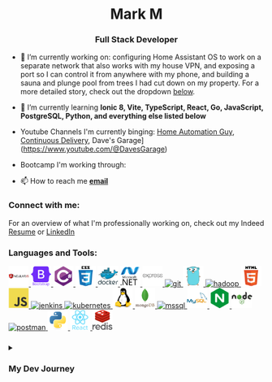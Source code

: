 <h1 align="center">Mark M</h1>
<h3 align="center"> Full Stack Developer</h3>

- 🔭 I’m currently working on: configuring Home Assistant OS to work on a separate network that also works with my house VPN, and exposing a port so I can control it from anywhere with my phone, and building a sauna and plunge pool from trees I had cut down on my property. For a more detailed story, check out the dropdown [below](https://github.com/markwmc/markwmc/blob/main/README.md#my-dev-journey).

- 🌱 I’m currently learning **Ionic 8, Vite, TypeScript, React, Go, JavaScript, PostgreSQL, Python, and everything else listed below**

-  Youtube Channels I'm currently binging: [Home Automation Guy](https://www.youtube.com/@HomeAutomationGuy), [Continuous Delivery](https://www.youtube.com/@ContinuousDelivery), Dave's Garage](https://www.youtube.com/@DavesGarage)

-  Bootcamp I'm working through: 

- 📫 How to reach me **[email](mark.mcclallen1@gmail.com)**

<h3 align="left">Connect with me:</h3>
<p align="left"> 
</p>


For an overview of what I'm professionally working on, check out my Indeed [Resume](https://profile.indeed.com/p/markm-ug6dzno/) or [LinkedIn](https://www.linkedin.com/in/mark-m1/)

<h3 align="left">Languages and Tools:</h3>
<p align="left"> <a href="https://angular.io" target="_blank" rel="noreferrer"> <img src="https://raw.githubusercontent.com/devicons/devicon/master/icons/angularjs/angularjs-original-wordmark.svg" alt="angularjs" width="40" height="40"/> </a> <a href="https://getbootstrap.com" target="_blank" rel="noreferrer"> <img src="https://raw.githubusercontent.com/devicons/devicon/master/icons/bootstrap/bootstrap-plain-wordmark.svg" alt="bootstrap" width="40" height="40"/> </a> <a href="https://www.w3schools.com/cs/" target="_blank" rel="noreferrer"> <img src="https://raw.githubusercontent.com/devicons/devicon/master/icons/csharp/csharp-original.svg" alt="csharp" width="40" height="40"/> </a> <a href="https://www.w3schools.com/css/" target="_blank" rel="noreferrer"> <img src="https://raw.githubusercontent.com/devicons/devicon/master/icons/css3/css3-original-wordmark.svg" alt="css3" width="40" height="40"/> </a> <a href="https://www.docker.com/" target="_blank" rel="noreferrer"> <img src="https://raw.githubusercontent.com/devicons/devicon/master/icons/docker/docker-original-wordmark.svg" alt="docker" width="40" height="40"/> </a> <a href="https://dotnet.microsoft.com/" target="_blank" rel="noreferrer"> <img src="https://raw.githubusercontent.com/devicons/devicon/master/icons/dot-net/dot-net-original-wordmark.svg" alt="dotnet" width="40" height="40"/> </a> <a href="https://expressjs.com" target="_blank" rel="noreferrer"> <img src="https://raw.githubusercontent.com/devicons/devicon/master/icons/express/express-original-wordmark.svg" alt="express" width="40" height="40"/> </a> <a href="https://git-scm.com/" target="_blank" rel="noreferrer"> <img src="https://www.vectorlogo.zone/logos/git-scm/git-scm-icon.svg" alt="git" width="40" height="40"/> </a> <a href="https://golang.org" target="_blank" rel="noreferrer"> <img src="https://raw.githubusercontent.com/devicons/devicon/master/icons/go/go-original.svg" alt="go" width="40" height="40"/> </a> <a href="https://hadoop.apache.org/" target="_blank" rel="noreferrer"> <img src="https://www.vectorlogo.zone/logos/apache_hadoop/apache_hadoop-icon.svg" alt="hadoop" width="40" height="40"/> </a> <a href="https://www.w3.org/html/" target="_blank" rel="noreferrer"> <img src="https://raw.githubusercontent.com/devicons/devicon/master/icons/html5/html5-original-wordmark.svg" alt="html5" width="40" height="40"/> </a> <a href="https://developer.mozilla.org/en-US/docs/Web/JavaScript" target="_blank" rel="noreferrer"> <img src="https://raw.githubusercontent.com/devicons/devicon/master/icons/javascript/javascript-original.svg" alt="javascript" width="40" height="40"/> </a> <a href="https://www.jenkins.io" target="_blank" rel="noreferrer"> <img src="https://www.vectorlogo.zone/logos/jenkins/jenkins-icon.svg" alt="jenkins" width="40" height="40"/> </a> <a href="https://kubernetes.io" target="_blank" rel="noreferrer"> <img src="https://www.vectorlogo.zone/logos/kubernetes/kubernetes-icon.svg" alt="kubernetes" width="40" height="40"/> </a> <a href="https://www.linux.org/" target="_blank" rel="noreferrer"> <img src="https://raw.githubusercontent.com/devicons/devicon/master/icons/linux/linux-original.svg" alt="linux" width="40" height="40"/> </a> <a href="https://www.mongodb.com/" target="_blank" rel="noreferrer"> <img src="https://raw.githubusercontent.com/devicons/devicon/master/icons/mongodb/mongodb-original-wordmark.svg" alt="mongodb" width="40" height="40"/> </a> <a href="https://www.microsoft.com/en-us/sql-server" target="_blank" rel="noreferrer"> <img src="https://www.svgrepo.com/show/303229/microsoft-sql-server-logo.svg" alt="mssql" width="40" height="40"/> </a> <a href="https://www.mysql.com/" target="_blank" rel="noreferrer"> <img src="https://raw.githubusercontent.com/devicons/devicon/master/icons/mysql/mysql-original-wordmark.svg" alt="mysql" width="40" height="40"/> </a> <a href="https://www.nginx.com" target="_blank" rel="noreferrer"> <img src="https://raw.githubusercontent.com/devicons/devicon/master/icons/nginx/nginx-original.svg" alt="nginx" width="40" height="40"/> </a> <a href="https://nodejs.org" target="_blank" rel="noreferrer"> <img src="https://raw.githubusercontent.com/devicons/devicon/master/icons/nodejs/nodejs-original-wordmark.svg" alt="nodejs" width="40" height="40"/> </a> <a href="https://postman.com" target="_blank" rel="noreferrer"> <img src="https://www.vectorlogo.zone/logos/getpostman/getpostman-icon.svg" alt="postman" width="40" height="40"/> </a> <a href="https://www.python.org" target="_blank" rel="noreferrer"> <img src="https://raw.githubusercontent.com/devicons/devicon/master/icons/python/python-original.svg" alt="python" width="40" height="40"/> </a> <a href="https://reactjs.org/" target="_blank" rel="noreferrer"> <img src="https://raw.githubusercontent.com/devicons/devicon/master/icons/react/react-original-wordmark.svg" alt="react" width="40" height="40"/> </a> <a href="https://redis.io" target="_blank" rel="noreferrer"> <img src="https://raw.githubusercontent.com/devicons/devicon/master/icons/redis/redis-original-wordmark.svg" alt="redis" width="40" height="40"/> </a> </p>

<h3></h3>

<details>
  <summary><h3>My Dev Journey</h3></summary>Starting out in the GIS field there were a lot of out of the box tools and features.
I never believed I would need dev experience until about 5 years ago. The concept of
learning programming was terrifying, and even though I had taken some college courses
and dabbled with various free coding sites, I put off diving in until Jan 2023. The
catalysts were automation and survival. The company I worked with had contracted out
a lot of my work to a SaaS. My job became much easier - basically reviewing the work of the Saas,
 and I quickly realized that the entire project could be automated. My time was limited.
Additionally, my career progression had hit a wall. With no programming skills; I was becoming obsolete. 
So, I left my job, took out personal loans, and learned as much as I could as fast as I could from anyone who would give
me the time. Since then I've fully immersed myself in all things tech. Leaving no stones unturned. I'm just starting out,
but I am using my life experience to facilitate the process.

  I had to break through so many assumptions and limiting beliefs to get to this point. Now that I am here, my whole perspective of the physical and virtual world has changed. I can never go back, nor do I want to. What started out as a desperate attempt to stay valuable has turned into a quest for something. I'm not quite sure where this will lead. 
  
  What surprised me the most about development is the creativity required. It's one thing to start a small app project and maintain it on a github repo. Learning multiple codebases in JavaScript with multiple JS libraries and dependencies, then writing a Go middleware program to interface with it and external apis to send request bodies that contain patient data to redirects and sign in pages is a whole new level of abstraction that I've never encountered before.

  The next surprise was the complexity of CI/CD. With different environments, to Docker, Kubernetes, Artifactory, Jenkins, just to name a few, has forced me to upskill at an incredible pace. I am learning how to focus on the bare minimum needed to accomplish the task, then go back on my own time to build a better foundation. 

 I have also learned just how vulnerable everything is. Coming from a military background I have learned just how vulnerable our physical world is, as well as our country, and now I have a better understanding of cybersecurity as well.

  While I don't have a preference where I work/ what I learn for now; on my own time I'm interested in learning robotics, ML/LLM, and how we can utilize those for physical security, and space exploration/mining/habitation. 


  
  Well. 2 years already. I'm finally getting the hang of this. and by this I mean the constant change, constant pivoting, constant switching from starting new projects and features, throwing all the work away, actually creating new products and features, to debugging legacy systems in the same sprint. I owe it all to my mentors, my work ethic, and an intelligent use of ChatGPT. 

Although I'm using dozens of tools and a few languages and frameworks; I believe my greatest skill that I've developed is patience. I am not a frameworker, I am not a React Developer, I may be something similar to a Systems Developer; but most importanly I am someone that utilizes whatever tools and languages necessary to solve simple and complex problems, and I'm confident enough to take on these problems even thought I may not have prior experience with them. 
</details>
